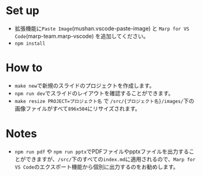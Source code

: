 # Set up
- 拡張機能に`Paste Image`(mushan.vscode-paste-image) と `Marp for VS Code`(marp-team.marp-vscode) を追加してください。
- `npm install`

# How to
- `make new`で新規のスライドのプロジェクトを作成します。
- `npm run dev`でスライドのレイアウトを確認することができます。
- `make resize PROJECT=プロジェクト名` で `/src/{プロジェクト名}/images/`下の画像ファイルがすべて`896x504`にリサイズされます。

# Notes
- `npm run pdf` や `npm run pptx`でPDFファイルやpptxファイルを出力することができますが、`/src/`下のすべての`index.md`に適用されるので、`Marp for VS Code`のエクスポート機能から個別に出力するのをお勧めします。
